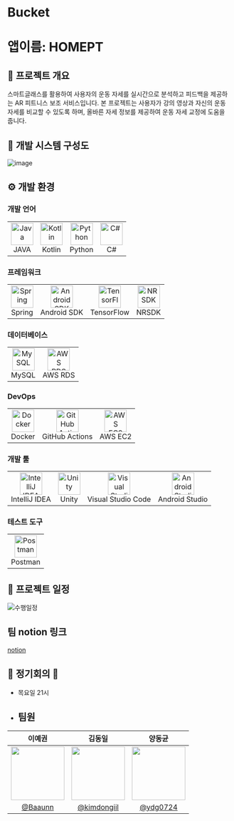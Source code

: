 # Bucket

# 앱이름: HOMEPT

## 📖 프로젝트 개요
스마트글래스를 활용하여 사용자의 운동 자세를 실시간으로 분석하고 피드백을 제공하는 AR 피트니스 보조 서비스입니다.
본 프로젝트는 사용자가 강의 영상과 자신의 운동 자세를 비교할 수 있도록 하며, 올바른 자세 정보를 제공하여 운동 자세 교정에 도움을 줍니다.

## 📁 개발 시스템 구성도
![image](https://github.com/user-attachments/assets/f4ee0d89-bdbd-4022-9d9a-6150b1bf4875)


## ⚙️ 개발 환경

### 개발 언어
<table>
  <tr>
    <td style="text-align: center;">
      <img src="https://cdn.jsdelivr.net/gh/devicons/devicon/icons/java/java-original.svg" alt="Java" width="50" height="50"/><br/>
      JAVA
    </td>
    <td style="text-align: center;">
      <img src="https://cdn.jsdelivr.net/gh/devicons/devicon/icons/kotlin/kotlin-original.svg" alt="Kotlin" width="50" height="50"/><br/>
      Kotlin
    </td>
    <td style="text-align: center;">
      <img src="https://cdn.jsdelivr.net/gh/devicons/devicon/icons/python/python-original.svg" alt="Python" width="50" height="50"/><br/>
      Python
    </td>
    <td style="text-align: center;">
      <img src="https://cdn.jsdelivr.net/gh/devicons/devicon/icons/csharp/csharp-original.svg" alt="C#" width="50" height="50"/><br/>
      C#
    </td>
  </tr>
</table>

### 프레임워크
<table>
  <tr>
    <td style="text-align: center;">
      <img src="https://cdn.jsdelivr.net/gh/devicons/devicon/icons/spring/spring-original.svg" alt="Spring" width="50" height="50"/><br/>
      Spring
    </td>
    <td style="text-align: center;">
      <img src="https://cdn.jsdelivr.net/gh/devicons/devicon/icons/android/android-original.svg" alt="Android SDK" width="50" height="50"/><br/>
      Android SDK
    </td>
    <td style="text-align: center;">
      <img src="https://cdn.jsdelivr.net/gh/devicons/devicon/icons/tensorflow/tensorflow-original.svg" alt="TensorFlow" width="50" height="50"/><br/>
      TensorFlow
    </td>
    <td style="text-align: center;">
      <img src="https://github.com/user-attachments/assets/a719fe97-e3ce-4b12-b318-1fee12b24f3b" alt="NRSDK" width="50" height="50"/><br/>
      NRSDK
    </td>
  </tr>
</table>

### 데이터베이스
<table>
  <tr>
    <td style="text-align: center;">
      <img src="https://cdn.jsdelivr.net/gh/devicons/devicon/icons/mysql/mysql-original.svg" alt="MySQL" width="50" height="50"/><br/>
      MySQL
    </td>
    <td style="text-align: center;">
      <img src= "https://github.com/user-attachments/assets/6959e7d6-3228-43d7-b247-af2a0aeb44a1" alt="AWS RDS" width="50" height="50"/><br/>
      AWS RDS
    </td>
  </tr>
</table>

### DevOps
<table>
  <tr>
    <td style="text-align: center;">
      <img src="https://cdn.jsdelivr.net/gh/devicons/devicon/icons/docker/docker-original.svg" alt="Docker" width="50" height="50"/><br/>
      Docker
    </td>
    <td style="text-align: center;">
      <img src="https://cdn.jsdelivr.net/gh/devicons/devicon/icons/github/github-original.svg" alt="GitHub Actions" width="50" height="50"/><br/>
      GitHub Actions
    </td>
    <td style="text-align: center;">
      <img src="https://github.com/user-attachments/assets/ef7c942d-fb9a-45ef-9269-f24e6784424e" alt="AWS EC2" width="50" height="50"/><br/>
      AWS EC2
    </td>
  </tr>
</table>

### 개발 툴
<table>
    <tr>
    <td style="text-align: center;">
      <img src="https://cdn.jsdelivr.net/gh/devicons/devicon/icons/intellij/intellij-original.svg" alt="IntelliJ IDEA" width="50" height="50"/><br/>
      IntelliJ IDEA
    </td>
    <td style="text-align: center;">
      <img src="https://cdn.jsdelivr.net/gh/devicons/devicon/icons/unity/unity-original.svg" alt="Unity" width="50" height="50"/><br/>
      Unity
    </td>
      <td style="text-align: center;">
  <img src="https://cdn.jsdelivr.net/gh/devicons/devicon/icons/vscode/vscode-original.svg" alt="Visual Studio Code" width="50" height="50"/><br/>
      Visual Studio Code
    </td>
    <td style="text-align: center;">
      <img src="https://cdn.jsdelivr.net/gh/devicons/devicon/icons/androidstudio/androidstudio-original.svg" alt="Android Studio" width="50" height="50"/><br/>
      Android Studio
    </td>
  </tr>
</table>

### 테스트 도구
<table>
  <tr>
    <td style="text-align: center;">
      <img src="https://github.com/user-attachments/assets/4abbc76c-6299-4d81-a7d8-57a79825b234" alt="Postman" width="50" height="50"/><br/>
      Postman
    </td>
  </tr>
</table>


## 📆 프로젝트 일정
![수행일정](https://github.com/user-attachments/assets/f4767fae-9ab9-4e59-8ce5-3636536dbffb)

## 팀 notion 링크
<a href="https://open-crab-7f9.notion.site/HomePT-17db7afc87b8806ab9caf5ea3b7262ef">notion</a>

## 🚨 정기회의 🚨
- 목요일 21시

- ## 팀원
|                      이예권                       |                        김동일                         |                     양동균                          |  
| :-----------------------------------------------: | :---------------------------------------------------: | :-------------------------------------------------: | 
| <img src="https://avatars.githubusercontent.com/u/169049312?v=4" width="120" height="120"> | <img src="https://avatars.githubusercontent.com/u/151036509?v=4" width="120" height="120">|<img src="https://avatars.githubusercontent.com/u/89330538?v=4" width="120" height="120"> |
| <a href="https://github.com/Baaunn">@Baaunn</a> | <a href="https://github.com/kimdongiil">@kimdongiil</a> | <a href="https://github.com/ydg0724">@ydg0724</a> |

